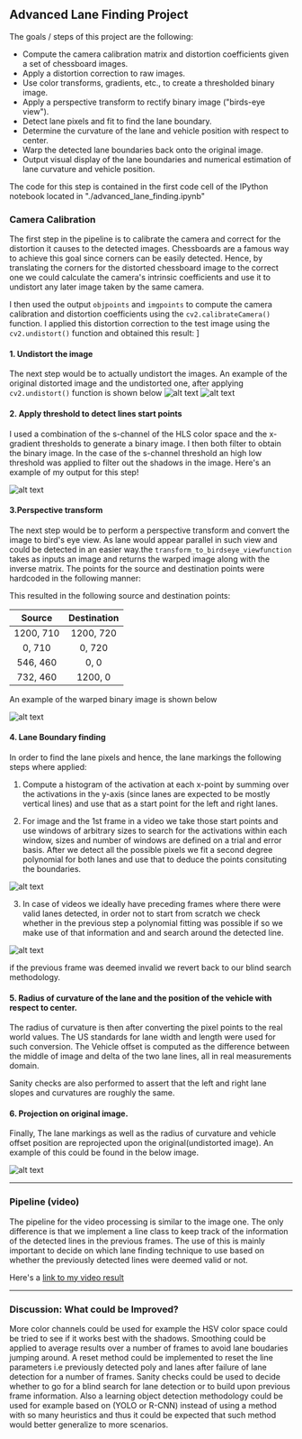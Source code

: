 ## Advanced Lane Finding Project


The goals / steps of this project are the following:

* Compute the camera calibration matrix and distortion coefficients given a set of chessboard images.
* Apply a distortion correction to raw images.
* Use color transforms, gradients, etc., to create a thresholded binary image.
* Apply a perspective transform to rectify binary image ("birds-eye view").
* Detect lane pixels and fit to find the lane boundary.
* Determine the curvature of the lane and vehicle position with respect to center.
* Warp the detected lane boundaries back onto the original image.
* Output visual display of the lane boundaries and numerical estimation of lane curvature and vehicle position.

[//]: # (Image References)

[image1]: ./test_images/test5.jpg "Distorted image"
[image2]: ./readme_images/undistorted_image.jpg "Undistorted image.jpg"
[image3]: ./readme_images/combined_threshold.jpg "Combined Threshold"
[image4]: ./readme_images/warped_image.jpg "Warped Image"
[image5]: ./readme_images/blind_search.jpg "Blind lane boundry search"
[image6]: ./readme_images/search_from_prior.jpg "Search around previous polynomial"
[image7]: ./output_images/with_lane_markings_test5.jpg "Image with Lane Markings"


[video1]: ./out_video.mp4 "Video"


The code for this step is contained in the first code cell of the IPython notebook located in "./advanced_lane_finding.ipynb" 


### Camera Calibration

The first step in the pipeline is to calibrate the camera and correct for the distortion it causes to the detected images. Chessboards are a famous way to achieve this goal since corners can be easily detected. Hence, by translating the corners for the distorted chessboard image to the correct one we could calculate the camera's intrinsic coefficients and use it to undistort any later image taken by the same camera.

I then used the output `objpoints` and `imgpoints` to compute the camera calibration and distortion coefficients using the `cv2.calibrateCamera()` function.  I applied this distortion correction to the test image using the `cv2.undistort()` function and obtained this result: 
]

#### 1. Undistort the image


The next step would be to actually undistort the images. An example of the original distorted image and the undistorted one, after applying `cv2.undistort()` function is shown below
![alt text][image1]
![alt text][image2]

#### 2. Apply threshold to detect lines start points

I used a combination of the s-channel of the HLS color space and the x-gradient thresholds to generate a binary image. I then both filter to obtain the binary image. In the case of the s-channel threshold an high low threshold was applied to filter out the shadows in the image. Here's an example of my output for this step!

![alt text][image3]

#### 3.Perspective transform

The next step would be to perform a perspective transform and convert the image to bird's eye view. As lane would appear parallel in such view and could be detected in an easier way.the `transform_to_birdseye_viewfunction` takes as inputs an image  and returns the warped image along with the inverse matrix. The points for the source and destination points were hardcoded in the following manner:


This resulted in the following source and destination points:

| Source        | Destination   | 
|:-------------:|:-------------:| 
| 1200, 710      | 1200, 720        | 
| 0, 710      | 0, 720      |
| 546, 460     | 0, 0      |
| 732, 460      | 1200, 0        |

An example of the warped binary image is shown below

![alt text][image4]

#### 4. Lane Boundary finding

In order to find the lane pixels and hence, the lane markings the following steps where applied:
1. Compute a histogram of the activation at each x-point by summing over the activations in the y-axis (since lanes are expected to be mostly vertical lines) and use that as a start point for the left and right lanes.

2. For image and the 1st frame in a video we take those start points and use windows of arbitrary sizes to search for the activations within each window, sizes and number of windows are defined on a trial and error basis. After we detect all the possible pixels we fit a second degree polynomial for both lanes and use that to deduce the points consituting the boundaries.

![alt text][image5]

3. In case of videos we ideally have preceding frames where there were valid lanes detected, in order not to start from scratch we check whether in the previous step a polynomial fitting was possible if so we make use of that information and and search around the detected line.

![alt text][image6]

if the previous frame was deemed invalid we revert back to our blind search methodology.

#### 5. Radius of curvature of the lane and the position of the vehicle with respect to center.

The radius of curvature is then after converting the pixel points to the real world values. The US standards for lane width and length were used for such conversion. The Vehicle offset is computed as the difference between the middle of image and delta of the two lane lines, all in real measurements domain.

Sanity checks are also performed to assert that the left and right lane slopes and curvatures are roughly the same.

#### 6. Projection on original image.

Finally, The lane markings as well as the radius of curvature and vehicle offset position are reprojected upon the original(undistorted image). An example of this could be found in the below image.

![alt text][image7]

---

### Pipeline (video)

The pipeline for the video processing is similar to the image one. The only difference is that we implement a line class to keep track of the information of the detected lines in the previous frames. The use of this is mainly important to decide on which lane finding technique to use based on whether the previously detected lines were deemed valid or not.

Here's a [link to my video result](./out_project_video.mp4)

---

### Discussion: What could be Improved?

More color channels could be used for example the HSV color space could be tried to see if it works best with the shadows. Smoothing could be applied to average results over a number of frames to avoid lane boudaries jumping around. A reset method could be implemented to reset the line parameters i.e previously detected poly and lanes after failure of lane detection for a number of frames. Sanity checks could be used to decide whether to go for a blind search for lane detection or to build upon previous frame information. Also a learning object detection methodology could be used for example based on (YOLO or R-CNN) instead of using a method with so many heuristics and thus it could be expected that such method would better generalize to more scenarios.


 